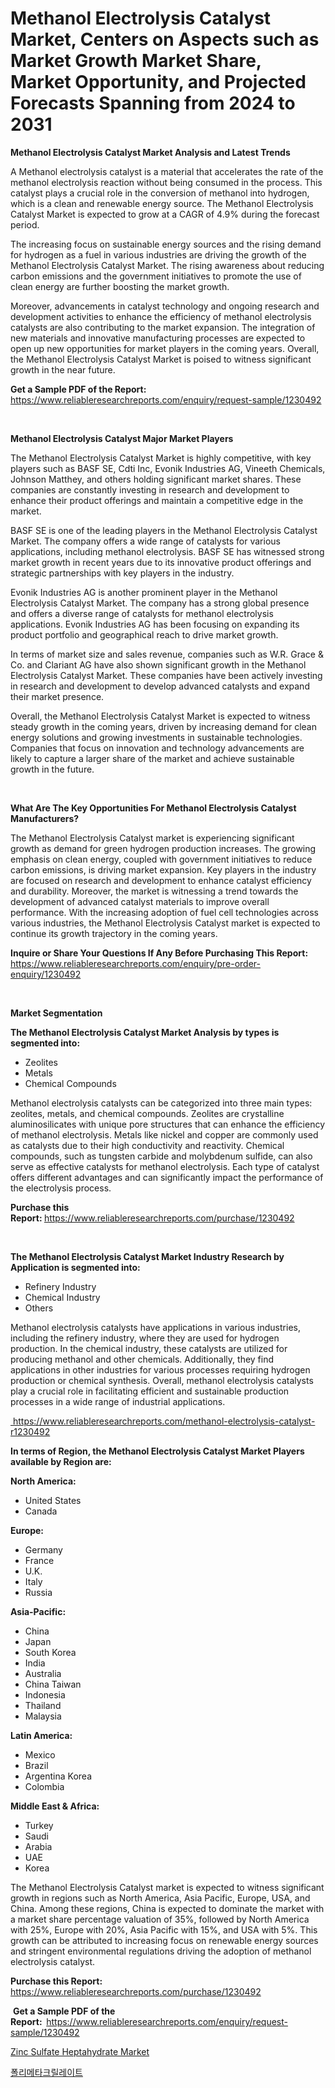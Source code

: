 <p><h1>Methanol Electrolysis Catalyst Market, Centers on Aspects such as Market Growth Market Share, Market Opportunity, and Projected Forecasts Spanning from 2024 to 2031</h1></p><p><strong>Methanol Electrolysis Catalyst Market Analysis and Latest Trends</strong></p>
<p><p>A Methanol electrolysis catalyst is a material that accelerates the rate of the methanol electrolysis reaction without being consumed in the process. This catalyst plays a crucial role in the conversion of methanol into hydrogen, which is a clean and renewable energy source. The Methanol Electrolysis Catalyst Market is expected to grow at a CAGR of 4.9% during the forecast period.</p><p>The increasing focus on sustainable energy sources and the rising demand for hydrogen as a fuel in various industries are driving the growth of the Methanol Electrolysis Catalyst Market. The rising awareness about reducing carbon emissions and the government initiatives to promote the use of clean energy are further boosting the market growth.</p><p>Moreover, advancements in catalyst technology and ongoing research and development activities to enhance the efficiency of methanol electrolysis catalysts are also contributing to the market expansion. The integration of new materials and innovative manufacturing processes are expected to open up new opportunities for market players in the coming years. Overall, the Methanol Electrolysis Catalyst Market is poised to witness significant growth in the near future.</p></p>
<p><strong>Get a Sample PDF of the Report:&nbsp;</strong> <a href="https://www.reliableresearchreports.com/enquiry/request-sample/1230492">https://www.reliableresearchreports.com/enquiry/request-sample/1230492</a></p>
<p>&nbsp;</p>
<p><strong>Methanol Electrolysis Catalyst Major Market Players</strong></p>
<p><p>The Methanol Electrolysis Catalyst Market is highly competitive, with key players such as BASF SE, Cdti Inc, Evonik Industries AG, Vineeth Chemicals, Johnson Matthey, and others holding significant market shares. These companies are constantly investing in research and development to enhance their product offerings and maintain a competitive edge in the market.</p><p>BASF SE is one of the leading players in the Methanol Electrolysis Catalyst Market. The company offers a wide range of catalysts for various applications, including methanol electrolysis. BASF SE has witnessed strong market growth in recent years due to its innovative product offerings and strategic partnerships with key players in the industry.</p><p>Evonik Industries AG is another prominent player in the Methanol Electrolysis Catalyst Market. The company has a strong global presence and offers a diverse range of catalysts for methanol electrolysis applications. Evonik Industries AG has been focusing on expanding its product portfolio and geographical reach to drive market growth.</p><p>In terms of market size and sales revenue, companies such as W.R. Grace & Co. and Clariant AG have also shown significant growth in the Methanol Electrolysis Catalyst Market. These companies have been actively investing in research and development to develop advanced catalysts and expand their market presence.</p><p>Overall, the Methanol Electrolysis Catalyst Market is expected to witness steady growth in the coming years, driven by increasing demand for clean energy solutions and growing investments in sustainable technologies. Companies that focus on innovation and technology advancements are likely to capture a larger share of the market and achieve sustainable growth in the future.</p></p>
<p>&nbsp;</p>
<p><strong>What Are The Key Opportunities For Methanol Electrolysis Catalyst Manufacturers?</strong></p>
<p><p>The Methanol Electrolysis Catalyst market is experiencing significant growth as demand for green hydrogen production increases. The growing emphasis on clean energy, coupled with government initiatives to reduce carbon emissions, is driving market expansion. Key players in the industry are focused on research and development to enhance catalyst efficiency and durability. Moreover, the market is witnessing a trend towards the development of advanced catalyst materials to improve overall performance. With the increasing adoption of fuel cell technologies across various industries, the Methanol Electrolysis Catalyst market is expected to continue its growth trajectory in the coming years.</p></p>
<p><strong>Inquire or Share Your Questions If Any Before Purchasing This Report:</strong> <a href="https://www.reliableresearchreports.com/enquiry/pre-order-enquiry/1230492">https://www.reliableresearchreports.com/enquiry/pre-order-enquiry/1230492</a></p>
<p>&nbsp;</p>
<p><strong>Market Segmentation</strong></p>
<p><strong>The Methanol Electrolysis Catalyst Market Analysis by types is segmented into:</strong></p>
<p><ul><li>Zeolites</li><li>Metals</li><li>Chemical Compounds</li></ul></p>
<p><p>Methanol electrolysis catalysts can be categorized into three main types: zeolites, metals, and chemical compounds. Zeolites are crystalline aluminosilicates with unique pore structures that can enhance the efficiency of methanol electrolysis. Metals like nickel and copper are commonly used as catalysts due to their high conductivity and reactivity. Chemical compounds, such as tungsten carbide and molybdenum sulfide, can also serve as effective catalysts for methanol electrolysis. Each type of catalyst offers different advantages and can significantly impact the performance of the electrolysis process.</p></p>
<p><strong>Purchase this Report:&nbsp;</strong><a href="https://www.reliableresearchreports.com/purchase/1230492">https://www.reliableresearchreports.com/purchase/1230492</a></p>
<p>&nbsp;</p>
<p><strong>The Methanol Electrolysis Catalyst Market Industry Research by Application is segmented into:</strong></p>
<p><ul><li>Refinery Industry</li><li>Chemical Industry</li><li>Others</li></ul></p>
<p><p>Methanol electrolysis catalysts have applications in various industries, including the refinery industry, where they are used for hydrogen production. In the chemical industry, these catalysts are utilized for producing methanol and other chemicals. Additionally, they find applications in other industries for various processes requiring hydrogen production or chemical synthesis. Overall, methanol electrolysis catalysts play a crucial role in facilitating efficient and sustainable production processes in a wide range of industrial applications.</p></p>
<p><a href="https://www.reliableresearchreports.com/methanol-electrolysis-catalyst-r1230492">&nbsp;https://www.reliableresearchreports.com/methanol-electrolysis-catalyst-r1230492</a></p>
<p><strong>In terms of Region, the Methanol Electrolysis Catalyst Market Players available by Region are:</strong></p>
<p>
    <p> <strong> North America: </strong>
        <ul>
            <li>United States</li>
            <li>Canada</li>
        </ul>
        </p> 
    <p> <strong> Europe: </strong>
        <ul>
            <li>Germany</li>
            <li>France</li>
            <li>U.K.</li>
            <li>Italy</li>
            <li>Russia</li>
        </ul>
        </p> 
    <p> <strong> Asia-Pacific: </strong>
        <ul>
            <li>China</li>
            <li>Japan</li>
            <li>South Korea</li>
            <li>India</li>
            <li>Australia</li>
            <li>China Taiwan</li>
            <li>Indonesia</li>
            <li>Thailand</li>
            <li>Malaysia</li>
        </ul>
        </p> 
    <p> <strong> Latin America: </strong>
        <ul>
            <li>Mexico</li>
            <li>Brazil</li>
            <li>Argentina Korea</li>
            <li>Colombia</li>
        </ul>
        </p> 
    <p> <strong> Middle East & Africa: </strong>
        <ul>
            <li>Turkey</li>
            <li>Saudi</li>
            <li>Arabia</li>
            <li>UAE</li>
            <li>Korea</li>
        </ul>
    </p>
    </p>
<p><p>The Methanol Electrolysis Catalyst market is expected to witness significant growth in regions such as North America, Asia Pacific, Europe, USA, and China. Among these regions, China is expected to dominate the market with a market share percentage valuation of 35%, followed by North America with 25%, Europe with 20%, Asia Pacific with 15%, and USA with 5%. This growth can be attributed to increasing focus on renewable energy sources and stringent environmental regulations driving the adoption of methanol electrolysis catalyst.</p></p>
<p><strong>Purchase this Report: </strong><a href="https://www.reliableresearchreports.com/purchase/1230492">https://www.reliableresearchreports.com/purchase/1230492</a></p>
<p>&nbsp;<strong>Get a Sample PDF of the Report:&nbsp;&nbsp;</strong><a href="https://www.reliableresearchreports.com/enquiry/request-sample/1230492">https://www.reliableresearchreports.com/enquiry/request-sample/1230492</a></p>
<p><strong></strong></p>
<p><p><a href="https://github.com/nafisalvee228/Market-Research-Report-List-1/blob/main/zinc-sulfate-heptahydrate-market.md">Zinc Sulfate Heptahydrate Market</a></p><p><a href="https://github.com/rick7624/Market-Research-Report-List-2/blob/main/71604388438.md">폴리메타크릴레이트</a></p></p>
